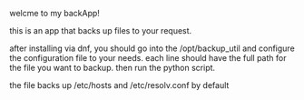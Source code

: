 welcme to my backApp!

this is an app that backs up files to your request.

after installing via dnf, you should go into the /opt/backup_util and configure the configuration file to your needs. each line should have the full path for the file you want to backup. then run the python script.

the file backs up /etc/hosts and /etc/resolv.conf by default

